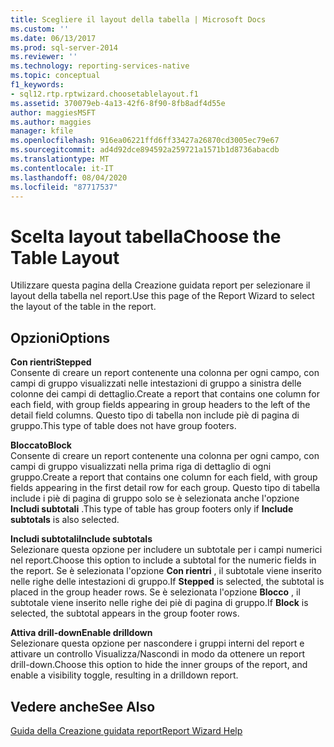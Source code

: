 ```yaml
---
title: Scegliere il layout della tabella | Microsoft Docs
ms.custom: ''
ms.date: 06/13/2017
ms.prod: sql-server-2014
ms.reviewer: ''
ms.technology: reporting-services-native
ms.topic: conceptual
f1_keywords:
- sql12.rtp.rptwizard.choosetablelayout.f1
ms.assetid: 370079eb-4a13-42f6-8f90-8fb8adf4d55e
author: maggiesMSFT
ms.author: maggies
manager: kfile
ms.openlocfilehash: 916ea06221ffd6ff33427a26870cd3005ec79e67
ms.sourcegitcommit: ad4d92dce894592a259721a1571b1d8736abacdb
ms.translationtype: MT
ms.contentlocale: it-IT
ms.lasthandoff: 08/04/2020
ms.locfileid: "87717537"
---
```

# <a name="choose-the-table-layout"></a><span data-ttu-id="3d773-102">Scelta layout tabella</span><span class="sxs-lookup"><span data-stu-id="3d773-102">Choose the Table Layout</span></span>
  <span data-ttu-id="3d773-103">Utilizzare questa pagina della Creazione guidata report per selezionare il layout della tabella nel report.</span><span class="sxs-lookup"><span data-stu-id="3d773-103">Use this page of the Report Wizard to select the layout of the table in the report.</span></span>  
  
## <a name="options"></a><span data-ttu-id="3d773-104">Opzioni</span><span class="sxs-lookup"><span data-stu-id="3d773-104">Options</span></span>  
 <span data-ttu-id="3d773-105">**Con rientri**</span><span class="sxs-lookup"><span data-stu-id="3d773-105">**Stepped**</span></span>  
 <span data-ttu-id="3d773-106">Consente di creare un report contenente una colonna per ogni campo, con campi di gruppo visualizzati nelle intestazioni di gruppo a sinistra delle colonne dei campi di dettaglio.</span><span class="sxs-lookup"><span data-stu-id="3d773-106">Create a report that contains one column for each field, with group fields appearing in group headers to the left of the detail field columns.</span></span> <span data-ttu-id="3d773-107">Questo tipo di tabella non include piè di pagina di gruppo.</span><span class="sxs-lookup"><span data-stu-id="3d773-107">This type of table does not have group footers.</span></span>  
  
 <span data-ttu-id="3d773-108">**Bloccato**</span><span class="sxs-lookup"><span data-stu-id="3d773-108">**Block**</span></span>  
 <span data-ttu-id="3d773-109">Consente di creare un report contenente una colonna per ogni campo, con campi di gruppo visualizzati nella prima riga di dettaglio di ogni gruppo.</span><span class="sxs-lookup"><span data-stu-id="3d773-109">Create a report that contains one column for each field, with group fields appearing in the first detail row for each group.</span></span> <span data-ttu-id="3d773-110">Questo tipo di tabella include i piè di pagina di gruppo solo se è selezionata anche l'opzione **Includi subtotali** .</span><span class="sxs-lookup"><span data-stu-id="3d773-110">This type of table has group footers only if **Include subtotals** is also selected.</span></span>  
  
 <span data-ttu-id="3d773-111">**Includi subtotali**</span><span class="sxs-lookup"><span data-stu-id="3d773-111">**Include subtotals**</span></span>  
 <span data-ttu-id="3d773-112">Selezionare questa opzione per includere un subtotale per i campi numerici nel report.</span><span class="sxs-lookup"><span data-stu-id="3d773-112">Choose this option to include a subtotal for the numeric fields in the report.</span></span> <span data-ttu-id="3d773-113">Se è selezionata l'opzione **Con rientri** , il subtotale viene inserito nelle righe delle intestazioni di gruppo.</span><span class="sxs-lookup"><span data-stu-id="3d773-113">If **Stepped** is selected, the subtotal is placed in the group header rows.</span></span> <span data-ttu-id="3d773-114">Se è selezionata l'opzione **Blocco** , il subtotale viene inserito nelle righe dei piè di pagina di gruppo.</span><span class="sxs-lookup"><span data-stu-id="3d773-114">If **Block** is selected, the subtotal appears in the group footer rows.</span></span>  
  
 <span data-ttu-id="3d773-115">**Attiva drill-down**</span><span class="sxs-lookup"><span data-stu-id="3d773-115">**Enable drilldown**</span></span>  
 <span data-ttu-id="3d773-116">Selezionare questa opzione per nascondere i gruppi interni del report e attivare un controllo Visualizza/Nascondi in modo da ottenere un report drill-down.</span><span class="sxs-lookup"><span data-stu-id="3d773-116">Choose this option to hide the inner groups of the report, and enable a visibility toggle, resulting in a drilldown report.</span></span>  
  
## <a name="see-also"></a><span data-ttu-id="3d773-117">Vedere anche</span><span class="sxs-lookup"><span data-stu-id="3d773-117">See Also</span></span>  
 [<span data-ttu-id="3d773-118">Guida della Creazione guidata report</span><span class="sxs-lookup"><span data-stu-id="3d773-118">Report Wizard Help</span></span>](../../2014/reporting-services/report-wizard-help.md)  
  
  

